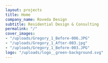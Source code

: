 ```yaml
---
layout: projects
title: Home
company_name: Roveda Design
subtitle: Residential Design & Consulting
permalink: "/"
cover_images:
- "/uploads/Gregory_1_Before-006.JPG"
- "/uploads/Gregory_1_After-003.jpg"
- "/uploads/Gregory_1_Before-003.JPG"
logo: "/uploads/logo__green-background.svg"
---
```

